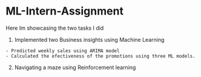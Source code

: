 # ML-Intern-Assignment

Here Im showcasing the two tasks I did
  01. Implemented two Business insights using Machine Learning
  
    - Predicted weekly sales using ARIMA model
    - Calculated the efectiveness of the promotions using three ML models. 
  02. Navigating a maze using Reinforcement learning
